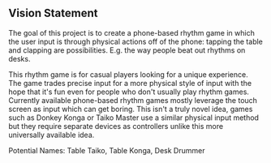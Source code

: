 ## Vision Statement
The goal of this project is to create a phone-based rhythm game in which\
the user input is through physical actions off of the phone: tapping the table\
and clapping are possibilities. E.g. the way people beat out rhythms on desks.

This rhythm game is for casual players looking for a unique experience.\
The game trades precise input for a more physical style of input with the\
hope that it's fun even for people who don't usually play rhythm games.\
Currently available phone-based rhythm games mostly leverage the touch\
screen as input which can get boring. This isn't a truly novel idea, games\
such as Donkey Konga or Taiko Master use a similar physical input method\
but they require separate devices as controllers unlike this more\
universally available idea.

Potential Names: Table Taiko, Table Konga, Desk Drummer
